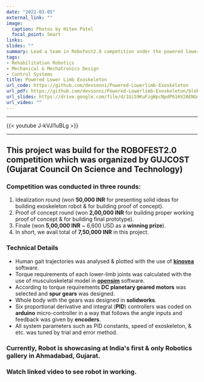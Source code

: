 ```yaml
---
date: "2022-03-05"
external_link: ""
image:
  caption: Photos by Hiten Patel
  focal_point: Smart
links:
slides: ""
summary: Lead a team in Robofest2.0 competition under the powered lowered-limb category. Our team was won the competition under that category, it was state-level competition and tier-1 universities like SVNIT, NIRMA University, BVM etc. was participated in that. Click and find more details regarding competition and our project.  
tags:
- Rehabilitation Robotics
- Mechanical & Mechatronics Design 
- Control Systems
title: Powered Lower Limb Exoskeleton
url_code: https://github.com/devsonni/Powered-Lowerlimb-Exoskeleton
url_pdf: https://github.com/devsonni/Powered-Lowerlimb-Exoskeleton/blob/main/Pdf/Powered%20Exoskeleton%20-%20ITM%20Vocational%20University.pdf
url_slides: https://drive.google.com/file/d/1UiS9KuFzgWpcNpdP616V2AENGmsnLGZb/view?usp=sharing
url_video: ""
---
```

---------------------------------------------------------------------------------------------------------------------------
{{< youtube J-kVJl1uBLg >}}

---------------------------------------------------------------------------------------------------------------------------    

## **This project was build for the ROBOFEST2.0 competition which was organized by GUJCOST (Gujarat Council On Science and Technology)**
     
### Competition was conducted in three rounds:
1. Idealization round (won **50,000 INR** for presenting solid ideas for building exoskeleton robot & for building proof of concept).           
2. Proof of concept round (won **2,00,000 INR** for building proper working proof of concept & for building final prototype).   
3. Finale (won **5,00,000 INR** ~ 6,600 USD as a **winning prize**).
4. In short, we avail total of **7,50,000 INR** in this project.


### Technical Details     

- Human gait trajectories was analysed & plotted with the use of [**kinovea**](https://www.kinovea.org/) software.
- Torque requirements of each lower-limb joints was calculated with the use of musculoskeletal model in [**opensim**](https://opensim.stanford.edu/) software.
- According to torque requirements **DC planetary geared motors** was selected and **spur gears** was designed.
- Whole body with the gears was designed in **solidworks**.
- Six proportional derivative and integral (**PID**) controllers was coded on **arduino** micro-controller in a way that follows the angle inputs and feedback was given by **encoders**.
- All system parameters such as PID constants, speed of exoskeleton, & etc. was tuned by trial and error method.

### Currently, Robot is showcasing at India's first & only Robotics gallery in Ahmadabad, Gujarat.
### Watch linked video to see robot in working.